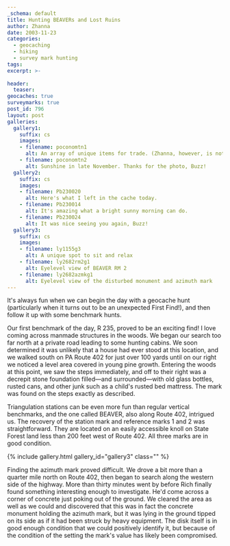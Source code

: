 ```yaml
---
_schema: default
title: Hunting BEAVERs and Lost Ruins
author: Zhanna
date: 2003-11-23
categories:
  - geocaching
  - hiking
  - survey mark hunting
tags:
excerpt: >- 
  
header:
  teaser:
geocaches: true
surveymarks: true
post_id: 796
layout: post
galleries:
  gallery1:
    suffix: cs
    images:
    - filename: poconomtn1
      alt: An array of unique items for trade. (Zhanna, however, is not included.)
    - filename: poconomtn2
      alt: Sunshine in late November. Thanks for the photo, Buzz!
  gallery2:
    suffix: cs
    images:
    - filename: Pb230020
      alt: Here's what I left in the cache today.
    - filename: Pb230014
      alt: It's amazing what a bright sunny morning can do.    
    - filename: Pb230024  
      alt: It was nice seeing you again, Buzz!  
  gallery3:
    suffix: cs
    images:
    - filename: ly1155g3
      alt: A unique spot to sit and relax
    - filename: ly2682rm2g1
      alt: Eyelevel view of BEAVER RM 2
    - filename: ly2682azmkg1  
      alt: Eyelevel view of the disturbed monument and azimuth mark     
---
```


It's always fun when we can begin the day with a geocache hunt (particularly when it turns out to be an unexpected First Find!), and then follow it up with some benchmark hunts. 

Our first benchmark of the day, R 235, proved to be an exciting find! I love coming across manmade structures in the woods. We began our search too far north at a private road leading to some hunting cabins. We soon determined it was unlikely that a house had ever stood at this location, and we walked south on PA Route 402 for just over 100 yards until on our right we noticed a level area covered in young pine growth. Entering the woods at this point, we saw the steps immediately, and off to their right was a decrepit stone foundation filled—and surrounded—with old glass bottles, rusted cans, and other junk such as a child's rusted bed mattress. The mark was found on the steps exactly as described.

Triangulation stations can be even more fun than regular vertical benchmarks, and the one called BEAVER, also along Route 402, intrigued us. The recovery of the station mark and reference marks 1 and 2 was straightforward. They are located on an easily accessible knoll on State Forest land less than 200 feet west of Route 402. All three marks are in good condition.

{% include gallery.html gallery_id="gallery3" class="" %}

Finding the azimuth mark proved difficult. We drove a bit more than a quarter mile north on Route 402, then began to search along the western side of the highway. More than thirty minutes went by before Rich finally found something interesting enough to investigate. He'd come across a corner of concrete just poking out of the ground. We cleared the area as well as we could and discovered that this was in fact the concrete monument holding the azimuth mark, but it was lying in the ground tipped on its side as if it had been struck by heavy equipment. The disk itself is in good enough condition that we could positively identify it, but because of the condition of the setting the mark's value has likely been compromised.